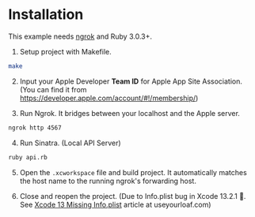 # Installation

This example needs [ngrok](https://ngrok.com) and Ruby 3.0.3+.

1. Setup project with Makefile.

```zsh
make
```

2. Input your Apple Developer **Team ID** for Apple App Site Association. (You can find it from <https://developer.apple.com/account/#!/membership/>)

3. Run Ngrok. It bridges between your localhost and the Apple server.
```zsh
ngrok http 4567
```

4. Run Sinatra. (Local API Server)
```zsh
ruby api.rb
```

5. Open the `.xcworkspace` file and build project. It automatically matches the host name to the running ngrok's forwarding host. 

6. Close and reopen the project. (Due to Info.plist bug in Xcode 13.2.1 🥲. See [Xcode 13 Missing Info.plist](https://useyourloaf.com/blog/xcode-13-missing-info.plist/) article at useyourloaf.com)
